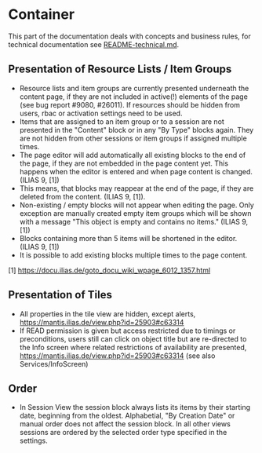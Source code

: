 # Container

This part of the documentation deals with concepts and business rules, for technical documentation see [README-technical.md](./README-technical.md).

## Presentation of Resource Lists / Item Groups

- Resource lists and item groups are currently presented underneath the content page, if they are not included in active(!) elements of the page (see bug report #9080, #26011). If resources should be hidden from users, rbac or activation settings need to be used.
- Items that are assigned to an item group or to a session are not presented in the "Content" block or in any "By Type" blocks again. They are not hidden from other sessions or item groups if assigned multiple times.
- The page editor will add automatically all existing blocks to the end of the page, if they are not embedded in the page content yet. This happens when the editor is entered and when page content is changed. (ILIAS 9, [1])
- This means, that blocks may reappear at the end of the page, if they are deleted from the content. (ILIAS 9, [1]).
- Non-existing / empty blocks will not appear when editing the page. Only exception are manually created empty item groups which will be shown with a message "This object is empty and contains no items." (ILIAS 9, [1])
- Blocks containing more than 5 items will be shortened in the editor. (ILIAS 9, [1])
- It is possible to add existing blocks multiple times to the page content.

[1] https://docu.ilias.de/goto_docu_wiki_wpage_6012_1357.html

## Presentation of Tiles

- All properties in the tile view are hidden, except alerts, https://mantis.ilias.de/view.php?id=25903#c63314
- If READ permission is given but access restricted due to timings or preconditions, users still can click on object title but are re-directed to the Info screen where related restrictions of availability are presented, https://mantis.ilias.de/view.php?id=25903#c63314 (see also Services/InfoScreen)

## Order

- In Session View the session block always lists its items by their starting date, beginning from the oldest. Alphabetial, "By Creation Date" or manual order does not affect the session block. In all other views sessions are ordered by the selected order type specified in the settings.
